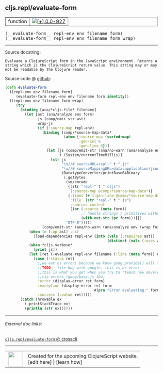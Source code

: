 ## cljs.repl/evaluate-form



 <table border="1">
<tr>
<td>function</td>
<td><a href="https://github.com/cljsinfo/cljs-api-docs/tree/0.0-927"><img valign="middle" alt="[+] 0.0-927" title="Added in 0.0-927" src="https://img.shields.io/badge/+-0.0--927-lightgrey.svg"></a> </td>
</tr>
</table>


 <samp>
(__evaluate-form__ repl-env env filename form)<br>
</samp>
 <samp>
(__evaluate-form__ repl-env env filename form wrap)<br>
</samp>

---





Source docstring:

```
Evaluate a ClojureScript form in the JavaScript environment. Returns a
string which is the ClojureScript return value. This string may or may
not be readable by the Clojure reader.
```


Source code @ [github](https://github.com/clojure/clojurescript/blob/r2277/src/clj/cljs/repl.clj#L73-L125):

```clj
(defn evaluate-form
  ([repl-env env filename form]
     (evaluate-form repl-env env filename form identity))
  ([repl-env env filename form wrap]
     (try
       (binding [ana/*cljs-file* filename]
         (let [ast (ana/analyze env form)
               js (comp/emit-str ast)
               wrap-js
               (if (:source-map repl-env)
                 (binding [comp/*source-map-data*
                           (atom {:source-map (sorted-map)
                                  :gen-col 0
                                  :gen-line 0})]
                   (let [js (comp/emit-str (ana/no-warn (ana/analyze env (wrap form))))
                         t (System/currentTimeMillis)]
                     (str js
                          "\n//# sourceURL=repl-" t ".js"
                          "\n//# sourceMappingURL=data:application/json;base64,"
                          (DatatypeConverter/printBase64Binary
                           (.getBytes
                            (sm/encode
                             {(str "repl-" t ".cljs")
                              (:source-map @comp/*source-map-data*)}
                             {:lines (+ (:gen-line @comp/*source-map-data*) 3)
                              :file  (str "repl-" t ".js")
                              :sources-content
                              [(or (:source (meta form))
                                   ;; handle strings / primitives without metadata
                                   (with-out-str (pr form)))]})
                            "UTF-8")))))
                 (comp/emit-str (ana/no-warn (ana/analyze env (wrap form)))))]
           (when (= (:op ast) :ns)
             (load-dependencies repl-env (into (vals (:requires ast))
                                               (distinct (vals (:uses ast))))))
           (when *cljs-verbose*
             (print js))
           (let [ret (-evaluate repl-env filename (:line (meta form)) wrap-js)]
             (case (:status ret)
               ;;we eat ns errors because we know goog.provide() will throw when reloaded
               ;;TODO - file bug with google, this is bs error
               ;;this is what you get when you try to 'teach new developers'
               ;;via errors (goog/base.js 104)
               :error (display-error ret form)
               :exception (display-error ret form
                                         #(prn "Error evaluating:" form :as js))
               :success (:value ret)))))
       (catch Throwable ex
         (.printStackTrace ex)
         (println (str ex))))))
```

<!--
Repo - tag - source tree - lines:

 <pre>
clojurescript @ r2277
└── src
    └── clj
        └── cljs
            └── <ins>[repl.clj:73-125](https://github.com/clojure/clojurescript/blob/r2277/src/clj/cljs/repl.clj#L73-L125)</ins>
</pre>

-->

---



###### External doc links:

[`cljs.repl/evaluate-form` @ crossclj](http://crossclj.info/fun/cljs.repl/evaluate-form.html)<br>

---

 <table>
<tr><td>
<img valign="middle" align="right" width="48px" src="http://i.imgur.com/Hi20huC.png">
</td><td>
Created for the upcoming ClojureScript website.<br>
[edit here] | [learn how]
</td></tr></table>

[edit here]:https://github.com/cljsinfo/cljs-api-docs/blob/master/cljsdoc/cljs.repl_evaluate-form.cljsdoc
[learn how]:https://github.com/cljsinfo/cljs-api-docs/wiki/cljsdoc-files

<!--

This information was too distracting to show to readers, but I'll leave it
commented here since it is helpful to:

- pretty-print the data used to generate this document
- and show how to retrieve that data



The API data for this symbol:

```clj
{:ns "cljs.repl",
 :name "evaluate-form",
 :signature ["[repl-env env filename form]"
             "[repl-env env filename form wrap]"],
 :history [["+" "0.0-927"]],
 :type "function",
 :full-name-encode "cljs.repl_evaluate-form",
 :source {:code "(defn evaluate-form\n  ([repl-env env filename form]\n     (evaluate-form repl-env env filename form identity))\n  ([repl-env env filename form wrap]\n     (try\n       (binding [ana/*cljs-file* filename]\n         (let [ast (ana/analyze env form)\n               js (comp/emit-str ast)\n               wrap-js\n               (if (:source-map repl-env)\n                 (binding [comp/*source-map-data*\n                           (atom {:source-map (sorted-map)\n                                  :gen-col 0\n                                  :gen-line 0})]\n                   (let [js (comp/emit-str (ana/no-warn (ana/analyze env (wrap form))))\n                         t (System/currentTimeMillis)]\n                     (str js\n                          \"\\n//# sourceURL=repl-\" t \".js\"\n                          \"\\n//# sourceMappingURL=data:application/json;base64,\"\n                          (DatatypeConverter/printBase64Binary\n                           (.getBytes\n                            (sm/encode\n                             {(str \"repl-\" t \".cljs\")\n                              (:source-map @comp/*source-map-data*)}\n                             {:lines (+ (:gen-line @comp/*source-map-data*) 3)\n                              :file  (str \"repl-\" t \".js\")\n                              :sources-content\n                              [(or (:source (meta form))\n                                   ;; handle strings / primitives without metadata\n                                   (with-out-str (pr form)))]})\n                            \"UTF-8\")))))\n                 (comp/emit-str (ana/no-warn (ana/analyze env (wrap form)))))]\n           (when (= (:op ast) :ns)\n             (load-dependencies repl-env (into (vals (:requires ast))\n                                               (distinct (vals (:uses ast))))))\n           (when *cljs-verbose*\n             (print js))\n           (let [ret (-evaluate repl-env filename (:line (meta form)) wrap-js)]\n             (case (:status ret)\n               ;;we eat ns errors because we know goog.provide() will throw when reloaded\n               ;;TODO - file bug with google, this is bs error\n               ;;this is what you get when you try to 'teach new developers'\n               ;;via errors (goog/base.js 104)\n               :error (display-error ret form)\n               :exception (display-error ret form\n                                         #(prn \"Error evaluating:\" form :as js))\n               :success (:value ret)))))\n       (catch Throwable ex\n         (.printStackTrace ex)\n         (println (str ex))))))",
          :title "Source code",
          :repo "clojurescript",
          :tag "r2277",
          :filename "src/clj/cljs/repl.clj",
          :lines [73 125]},
 :full-name "cljs.repl/evaluate-form",
 :docstring "Evaluate a ClojureScript form in the JavaScript environment. Returns a\nstring which is the ClojureScript return value. This string may or may\nnot be readable by the Clojure reader."}

```

Retrieve the API data for this symbol:

```clj
;; from Clojure REPL
(require '[clojure.edn :as edn])
(-> (slurp "https://raw.githubusercontent.com/cljsinfo/cljs-api-docs/catalog/cljs-api.edn")
    (edn/read-string)
    (get-in [:symbols "cljs.repl/evaluate-form"]))
```

-->
